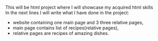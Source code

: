 This will be html project where I will showcase my acquired html skills  
In the next lines I will write what I have done in the project:  
 - website containing one main page and 3 three relative pages,  
 - main page contains list of recipes(relative pages),  
 - relative pages are recipes of amazing dishes.  
